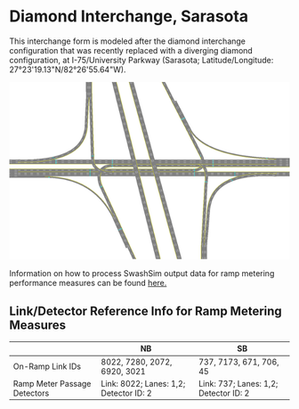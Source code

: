 ﻿
# Diamond Interchange, Sarasota

This interchange form is modeled after the diamond interchange configuration that was recently replaced with a diverging diamond configuration, at I-75/University Parkway (Sarasota; Latitude/Longitude: 27°23'19.13"N/82°26'55.64"W). 

<img src="Diamond_Sarasota_Network_Graphic.png"/>

Information on how to process SwashSim output data for ramp metering performance measures can be found [here.](https://swashsim.miraheze.org/wiki/Tutorial_Ramp_Metering_Measures)

## Link/Detector Reference Info for Ramp Metering Measures 

|              |   NB   |   SB   |
|--------------|--------|--------|
| On-Ramp Link IDs             | 8022, 7280, 2072, 6920, 3021 | 737, 7173, 671, 706, 45 |  
| Ramp Meter Passage Detectors | Link: 8022; Lanes: 1,2; Detector ID: 2 | Link: 737; Lanes: 1,2; Detector ID: 2 |
